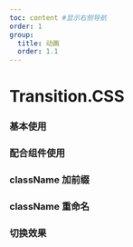 ```yaml
---
toc: content #显示右侧导航
order: 1
group:
  title: 动画
  order: 1.1
---
```


# Transition.CSS

### 基本使用

<code  src="./demo01"></code>

### 配合组件使用

<code  src="./demo02"></code>

### className 加前缀

<code  src="./demo03"></code>

### className 重命名

<code  src="./demo04"></code>

### 切换效果

<code  src="./demo05"></code>
